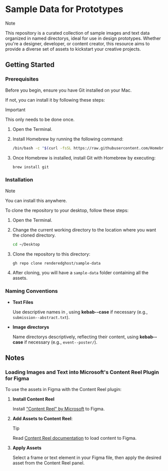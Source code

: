 # Sample Data for Prototypes

   > [!Note]
   > This repository is a curated collection of sample images and text data organized in named directorys, ideal for use in design prototypes. Whether you're a designer, developer, or content creator, this resource aims to provide a diverse set of assets to kickstart your creative projects.

## Getting Started

### Prerequisites

Before you begin, ensure you have Git installed on your Mac.

If not, you can install it by following these steps:

> [!IMPORTANT]
> This only needs to be done once.

1. Open the Terminal.
2. Install Homebrew by running the following command:

   ```sh
   /bin/bash -c "$(curl -fsSL https://raw.githubusercontent.com/Homebrew/install/HEAD/install.sh)"
   ```

3. Once Homebrew is installed, install Git with Homebrew by executing:

   ```sh
   brew install git
   ```

### Installation

> [!NOTE]
   > You can install this anywhere.

To clone the repository to your desktop, follow these steps:

1. Open the Terminal.

2. Change the current working directory to the location where you want the cloned directory.

   ```sh
   cd ~/Desktop
   ```

3. Clone the repository to this directory:

   ```sh
   gh repo clone renderedghost/sample-data
   ```

4. After cloning, you will have a `sample-data` folder containing all the assets.

### Naming Conventions

- **Text Files**

   Use descriptive names in , using **kebab--case** if necessary (e.g., `submission--abstract.txt`).

- **Image directorys**

   Name directorys descriptively, reflecting their content, using **kebab--case** if necessary (e.g., `event--poster/`).

## Notes

### Loading Images and Text into Microsoft's Content Reel Plugin for Figma

To use the assets in Figma with the Content Reel plugin:

1. **Install Content Reel**

   Install ["Content Reel" by Microsoft](https://www.figma.com/community/plugin/731627216655469013) to Figma.

2. **Add Assets to Content Reel**:

   > [!TIP]
   > Read [Content Reel documentation](https://contentreel.design/) to load content to Figma.

3. **Apply Assets**

   Select a frame or text element in your Figma file, then apply the desired asset from the Content Reel panel.
